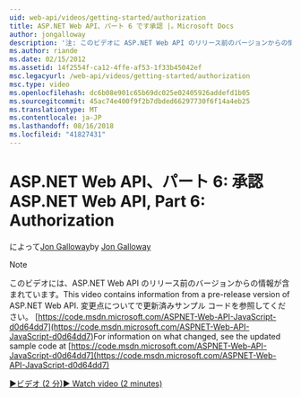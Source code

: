```yaml
---
uid: web-api/videos/getting-started/authorization
title: ASP.NET Web API、パート 6 です承認 |。Microsoft Docs
author: jongalloway
description: '注: このビデオに ASP.NET Web API のリリース前のバージョンからの情報が含まれています'
ms.author: riande
ms.date: 02/15/2012
ms.assetid: 14f2554f-ca12-4ffe-af53-1f33b45042ef
msc.legacyurl: /web-api/videos/getting-started/authorization
msc.type: video
ms.openlocfilehash: dc6b08e901c65b69dc025e02405926addefd1b05
ms.sourcegitcommit: 45ac74e400f9f2b7dbded66297730f6f14a4eb25
ms.translationtype: MT
ms.contentlocale: ja-JP
ms.lasthandoff: 08/16/2018
ms.locfileid: "41827431"
---
```

<a name="aspnet-web-api-part-6-authorization"></a><span data-ttu-id="54527-103">ASP.NET Web API、パート 6: 承認</span><span class="sxs-lookup"><span data-stu-id="54527-103">ASP.NET Web API, Part 6: Authorization</span></span>
====================
<span data-ttu-id="54527-104">によって[Jon Galloway](https://github.com/jongalloway)</span><span class="sxs-lookup"><span data-stu-id="54527-104">by [Jon Galloway](https://github.com/jongalloway)</span></span>

> [!NOTE]
> <span data-ttu-id="54527-105">このビデオには、ASP.NET Web API のリリース前のバージョンからの情報が含まれています。</span><span class="sxs-lookup"><span data-stu-id="54527-105">This video contains information from a pre-release version of ASP.NET Web API.</span></span> <span data-ttu-id="54527-106">変更点についてで更新済みサンプル コードを参照してください。 [https://code.msdn.microsoft.com/ASPNET-Web-API-JavaScript-d0d64dd7](https://code.msdn.microsoft.com/ASPNET-Web-API-JavaScript-d0d64dd7)</span><span class="sxs-lookup"><span data-stu-id="54527-106">For information on what changed, see the updated sample code at [https://code.msdn.microsoft.com/ASPNET-Web-API-JavaScript-d0d64dd7](https://code.msdn.microsoft.com/ASPNET-Web-API-JavaScript-d0d64dd7)</span></span>

[<span data-ttu-id="54527-107">&#9654;ビデオ (2 分)</span><span class="sxs-lookup"><span data-stu-id="54527-107">&#9654; Watch video (2 minutes)</span></span>](https://channel9.msdn.com/Blogs/ASP-NET-Site-Videos/authorization)
